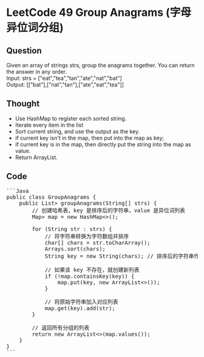 # LeetCode 49 Group Anagrams (字母异位词分组)

## Question

Given an array of strings strs, group the anagrams together. You can return the answer in any order.  
Input: strs = ["eat","tea","tan","ate","nat","bat"]  
Output: [["bat"],["nat","tan"],["ate","eat","tea"]]

## Thought

- Use HashMap to register each sorted string.
- Iterate every item in the list
- Sort current string, and use the output as the key.
- if current key isn't in the map, then put into the map as key;
- if current key is in the map, then directly put the string into the map as value.
- Return ArrayList.

## Code

<pre>```Java
public class GroupAnagrams {
    public List<List<String>> groupAnagrams(String[] strs) {
        // 创建哈希表，key 是排序后的字符串，value 是异位词列表
        Map<String, List<String>> map = new HashMap<>();

        for (String str : strs) {
            // 将字符串转换为字符数组并排序
            char[] chars = str.toCharArray();
            Arrays.sort(chars);
            String key = new String(chars); // 排序后的字符串作为 key

            // 如果该 key 不存在，就创建新列表
            if (!map.containsKey(key)) {
                map.put(key, new ArrayList<>());
            }

            // 将原始字符串加入对应列表
            map.get(key).add(str);
        }

        // 返回所有分组的列表
        return new ArrayList<>(map.values());
    }
}
```</pre>
